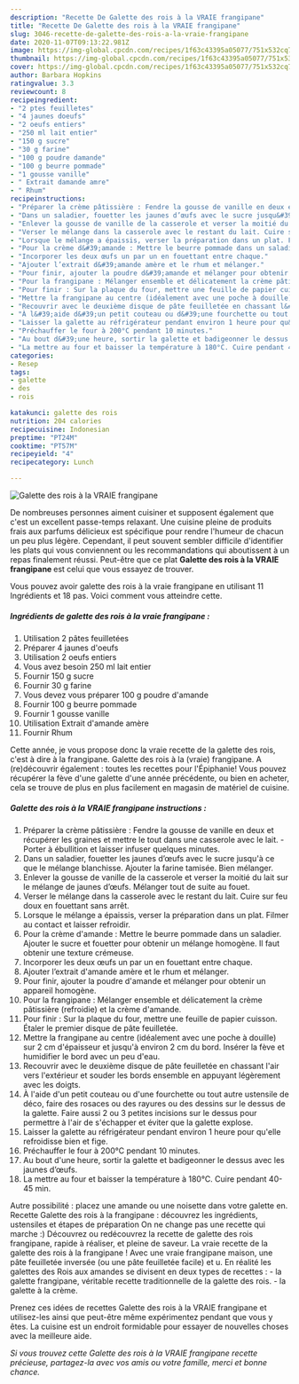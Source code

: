 ```yaml
---
description: "Recette De Galette des rois à la VRAIE frangipane"
title: "Recette De Galette des rois à la VRAIE frangipane"
slug: 3046-recette-de-galette-des-rois-a-la-vraie-frangipane
date: 2020-11-07T09:13:22.981Z
image: https://img-global.cpcdn.com/recipes/1f63c43395a05077/751x532cq70/galette-des-rois-a-la-vraie-frangipane-photo-principale-de-la-recette.jpg
thumbnail: https://img-global.cpcdn.com/recipes/1f63c43395a05077/751x532cq70/galette-des-rois-a-la-vraie-frangipane-photo-principale-de-la-recette.jpg
cover: https://img-global.cpcdn.com/recipes/1f63c43395a05077/751x532cq70/galette-des-rois-a-la-vraie-frangipane-photo-principale-de-la-recette.jpg
author: Barbara Hopkins
ratingvalue: 3.3
reviewcount: 8
recipeingredient:
- "2 ptes feuilletes"
- "4 jaunes doeufs"
- "2 oeufs entiers"
- "250 ml lait entier"
- "150 g sucre"
- "30 g farine"
- "100 g poudre damande"
- "100 g beurre pommade"
- "1 gousse vanille"
- " Extrait damande amre"
- " Rhum"
recipeinstructions:
- "Préparer la crème pâtissière : Fendre la gousse de vanille en deux et récupérer les graines et mettre le tout dans une casserole avec le lait. Porter à ébullition et laisser infuser quelques minutes."
- "Dans un saladier, fouetter les jaunes d’œufs avec le sucre jusqu&#39;à ce que le mélange blanchisse. Ajouter la farine tamisée. Bien mélanger."
- "Enlever la gousse de vanille de la casserole et verser la moitié du lait sur le mélange de jaunes d’œufs. Mélanger tout de suite au fouet."
- "Verser le mélange dans la casserole avec le restant du lait. Cuire sur feu doux en fouettant sans arrêt."
- "Lorsque le mélange a épaissis, verser la préparation dans un plat. Filmer au contact et laisser refroidir."
- "Pour la crème d&#39;amande : Mettre le beurre pommade dans un saladier. Ajouter le sucre et fouetter pour obtenir un mélange homogène. Il faut obtenir une texture crémeuse."
- "Incorporer les deux œufs un par un en fouettant entre chaque."
- "Ajouter l’extrait d&#39;amande amère et le rhum et mélanger."
- "Pour finir, ajouter la poudre d&#39;amande et mélanger pour obtenir un appareil homogène."
- "Pour la frangipane : Mélanger ensemble et délicatement la crème pâtissière (refroidie) et la crème d&#39;amande."
- "Pour finir : Sur la plaque du four, mettre une feuille de papier cuisson. Étaler le premier disque de pâte feuilletée."
- "Mettre la frangipane au centre (idéalement avec une poche à douille) sur 2 cm d&#39;épaisseur et jusqu&#39;à environ 2 cm du bord. Insérer la fève et humidifier le bord avec un peu d&#39;eau."
- "Recouvrir avec le deuxième disque de pâte feuilletée en chassant l&#39;air vers l&#39;extérieur et souder les bords ensemble en appuyant légèrement avec les doigts."
- "À l&#39;aide d&#39;un petit couteau ou d&#39;une fourchette ou tout autre ustensile de déco, faire des rosaces ou des rayures ou des dessins sur le dessus de la galette. Faire aussi 2 ou 3 petites incisions sur le dessus pour permettre à l&#39;air de s&#39;échapper et éviter que la galette explose."
- "Laisser la galette au réfrigérateur pendant environ 1 heure pour qu&#39;elle refroidisse bien et fige."
- "Préchauffer le four à 200°C pendant 10 minutes."
- "Au bout d&#39;une heure, sortir la galette et badigeonner le dessus avec les jaunes d’œufs."
- "La mettre au four et baisser la température à 180°C. Cuire pendant 40-45 min."
categories:
- Resep
tags:
- galette
- des
- rois

katakunci: galette des rois 
nutrition: 204 calories
recipecuisine: Indonesian
preptime: "PT24M"
cooktime: "PT57M"
recipeyield: "4"
recipecategory: Lunch

---
```



![Galette des rois à la VRAIE frangipane](https://img-global.cpcdn.com/recipes/1f63c43395a05077/751x532cq70/galette-des-rois-a-la-vraie-frangipane-photo-principale-de-la-recette.jpg)

De nombreuses personnes aiment cuisiner et supposent également que c'est un excellent passe-temps relaxant. Une cuisine pleine de produits frais aux parfums délicieux est spécifique pour rendre l'humeur de chacun un peu plus légère. Cependant, il peut souvent sembler difficile d'identifier les plats qui vous conviennent ou les recommandations qui aboutissent à un repas finalement réussi. Peut-être que ce plat <strong> Galette des rois à la VRAIE frangipane </strong> est celui que vous essayez de trouver.

<!--inarticleads1-->

Vous pouvez avoir galette des rois à la vraie frangipane en utilisant 11 Ingrédients et 18 pas. Voici comment vous atteindre cette.

##### Ingrédients de galette des rois à la vraie frangipane :

1. Utilisation 2 pâtes feuilletées
1. Préparer 4 jaunes d&#39;oeufs
1. Utilisation 2 oeufs entiers
1. Vous avez besoin 250 ml lait entier
1. Fournir 150 g sucre
1. Fournir 30 g farine
1. Vous devez vous préparer 100 g poudre d&#39;amande
1. Fournir 100 g beurre pommade
1. Fournir 1 gousse vanille
1. Utilisation  Extrait d&#39;amande amère
1. Fournir  Rhum


Cette année, je vous propose donc la vraie recette de la galette des rois, c&#39;est à dire à la frangipane. Galette des rois à la (vraie) frangipane. A (re)découvrir également : toutes les recettes pour l&#39;Épiphanie! Vous pouvez récupérer la fève d&#39;une galette d&#39;une année précédente, ou bien en acheter, cela se trouve de plus en plus facilement en magasin de matériel de cuisine. 

<!--inarticleads2-->

##### Galette des rois à la VRAIE frangipane instructions :

1. Préparer la crème pâtissière : Fendre la gousse de vanille en deux et récupérer les graines et mettre le tout dans une casserole avec le lait. - Porter à ébullition et laisser infuser quelques minutes.
1. Dans un saladier, fouetter les jaunes d’œufs avec le sucre jusqu&#39;à ce que le mélange blanchisse. Ajouter la farine tamisée. Bien mélanger.
1. Enlever la gousse de vanille de la casserole et verser la moitié du lait sur le mélange de jaunes d’œufs. Mélanger tout de suite au fouet.
1. Verser le mélange dans la casserole avec le restant du lait. Cuire sur feu doux en fouettant sans arrêt.
1. Lorsque le mélange a épaissis, verser la préparation dans un plat. Filmer au contact et laisser refroidir.
1. Pour la crème d&#39;amande : Mettre le beurre pommade dans un saladier. Ajouter le sucre et fouetter pour obtenir un mélange homogène. Il faut obtenir une texture crémeuse.
1. Incorporer les deux œufs un par un en fouettant entre chaque.
1. Ajouter l’extrait d&#39;amande amère et le rhum et mélanger.
1. Pour finir, ajouter la poudre d&#39;amande et mélanger pour obtenir un appareil homogène.
1. Pour la frangipane : Mélanger ensemble et délicatement la crème pâtissière (refroidie) et la crème d&#39;amande.
1. Pour finir : Sur la plaque du four, mettre une feuille de papier cuisson. Étaler le premier disque de pâte feuilletée.
1. Mettre la frangipane au centre (idéalement avec une poche à douille) sur 2 cm d&#39;épaisseur et jusqu&#39;à environ 2 cm du bord. Insérer la fève et humidifier le bord avec un peu d&#39;eau.
1. Recouvrir avec le deuxième disque de pâte feuilletée en chassant l&#39;air vers l&#39;extérieur et souder les bords ensemble en appuyant légèrement avec les doigts.
1. À l&#39;aide d&#39;un petit couteau ou d&#39;une fourchette ou tout autre ustensile de déco, faire des rosaces ou des rayures ou des dessins sur le dessus de la galette. Faire aussi 2 ou 3 petites incisions sur le dessus pour permettre à l&#39;air de s&#39;échapper et éviter que la galette explose.
1. Laisser la galette au réfrigérateur pendant environ 1 heure pour qu&#39;elle refroidisse bien et fige.
1. Préchauffer le four à 200°C pendant 10 minutes.
1. Au bout d&#39;une heure, sortir la galette et badigeonner le dessus avec les jaunes d’œufs.
1. La mettre au four et baisser la température à 180°C. Cuire pendant 40-45 min.


Autre possibilité : placez une amande ou une noisette dans votre galette en. Recette Galette des rois à la frangipane : découvrez les ingrédients, ustensiles et étapes de préparation On ne change pas une recette qui marche :) Découvrez ou redécouvrez la recette de galette des rois frangipane, rapide à réaliser, et pleine de saveur. La vraie recette de la galette des rois à la frangipane ! Avec une vraie frangipane maison, une pâte feuilletée inversée (ou une pâte feuilletée facile) et u. En réalité les galettes des Rois aux amandes se divisent en deux types de recettes : - la galette frangipane, véritable recette traditionnelle de la galette des rois. - la galette à la crème. 

<!--inarticleads1-->

<p>
Prenez ces idées de recettes Galette des rois à la VRAIE frangipane et utilisez-les ainsi que peut-être même expérimentez pendant que vous y êtes. La cuisine est un endroit formidable pour essayer de nouvelles choses avec la meilleure aide.
</p>

<p>
<i>Si vous trouvez cette Galette des rois à la VRAIE frangipane recette précieuse, partagez-la avec vos amis ou votre famille, merci et bonne chance.</i>
</p>
